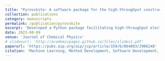 ```yaml
---
title: "Pyrovskite: A software package for the high-throughput construction, analysis, and featurization of two- and three-dimensional perovskite systems"
collection: publications
category: manuscripts
permalink: /publication/pyrovskite
excerpt: 'Developed a Python package facilitating high-throughput electronic structure calculatoins and machine learning on 2D and 3D perovskites.'
date: 2023-08-09
venue: 'Journal of Chemical Physics'
# slidesurl: 'http://academicpages.github.io/files/slides1.pdf'
paperurl: 'https://pubs.aip.org/aip/jcp/article/159/6/064803/2906248'
citation: 'Machine Learning, Method Development, Software Development, Feature Engineering, Data Visualization, Materials Science, Software Development'
---
```

